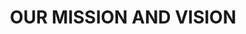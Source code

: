 ---
maaImg: "/assets/images/benefits/ma.jpg"
description:
    paragraph_1: "Ma Kiran Jain, born on October 17th, 1955, and departed from us on June 15th, 2015, was not just a person, but a beacon of hope and resilience. Her words echoed a profound truth that resonates deeply within us: the failure of a society to nurture the dreams of its hardworking and talented youth is a failure of the society as a whole."

    paragraph_2: "Kiran Jain believed fervently that the progress of a society is intricately tied to the aspirations and achievements of its diligent and industrious members. She understood that when barriers such as lack of resources impede the realization of these dreams, it not only hampers individual potential but also casts a shadow over the collective advancement of society. Despite facing extreme hardships in her own life, Kiran Jain remained a symbol of unwavering hope and resilience."

    paragraph_3: "Her smile, even in the face of adversity, was a testament to her inner strength and unwavering spirit. It was her wish that no deserving Her smile, even in the face of adversity, was a testament to her inner strength and unwavering spirit. It was her wish that no deserving individual should be deprived of the opportunity to fulfill their dreams due to circumstances beyond their control. "
    
    paragraph_4: "In her vision, she saw the empowerment of every hardworking and talented youth as essential to steering society towards a path of progress and prosperity.From the seeds of her unwavering belief and vision, the Kiran Foundation was established. Inspired by her life and guided by her principles, the foundation endeavors to uplift and support those who, like Kiran Jain herself, confront obstacles on their journey to realizing their aspirations."

descriptionOne:
    line1: "Ma Kiran Jain, born on October 17th, 1955, and departed from us on June 15th, 2015, was not just a person, but a beacon of hope and resilience. Her words echoed a profound truth that resonates deeply within us: the failure of a society to nurture the dreams of its hardworking and talented youth is a failure of the society as a whole."
    line2: "  Kiran Jain believed fervently that the progress of a society is intricately tied to the aspirations and achievements of its diligent and industrious members. She understood that when barriers such as lack of resources impede the realization of these dreams, it not only hampers individual potential but also casts a shadow over the collective advancement of society. Despite facing extreme hardships in her own life, Kiran Jain remained a symbol of unwavering hope and resilience."
    line3: "Her smile, even in the face of adversity, was a testament to her"
descriptionSecond:
    line1: " inner strength and unwavering spirit. It was her wish that no deserving Her smile, even in the face of adversity, was a testament to her inner strength and unwavering spirit. It was her wish that no deserving individual should be deprived of the opportunity to fulfill their dreams due to circumstances beyond their control. "
    line2: "In her vision, she saw the empowerment of every hardworking and talented youth as essential to steering society towards a path of progress and prosperity.From the seeds of her unwavering belief and vision, the Kiran Foundation was established. Inspired by her life and guided by her principles, the foundation endeavors to uplift and support those who, like Kiran Jain herself, confront obstacles on their journey to realizing their aspirations. "


#our mission and vision section

title: "OUR MISSION AND VISION"
cardOne:
  imgIcon: "/assets/images/benefits/missionIcon1.png"
  heading: "Individual approach"
  description: "Find aute irure dolor in reprehenderit in voluptate velit esse cillum dolore eu fugiat nulla pariatur neque congue aliqua dolor do "
cardSecond:
  imgIcon: "/assets/images/benefits/missionIcon2.png"
  heading: "Integrated analytics"
  description: "Find aute irure dolor in reprehenderit in voluptate velit esse cillum dolore eu fugiat nulla pariatur neque congue aliqua dolor do  "  
cardThird:
  imgIcon: "/assets/images/benefits/missionIcon3.png"
  heading: "Step by step work"
  description: "More erat leo proin odio est sed sit felis facilisi integer sed congue neque turpis dictumst sit sed volutpat aliquet tortor non"
---